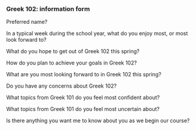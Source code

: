 ### Greek 102: information form

Preferred name?



In a typical week during the school year, what do you enjoy most, or most look forward to?





What do you hope to get out of Greek 102 this spring?  



How do you plan to achieve your goals in Greek 102?



What are you most looking forward to in Greek 102 this spring?





Do you have any concerns about Greek 102?



What topics from Greek 101 do you feel most confident about?  


What topics from Greek 101 do you feel most uncertain about?


Is there anything you want me to know about you as we begin our course?
